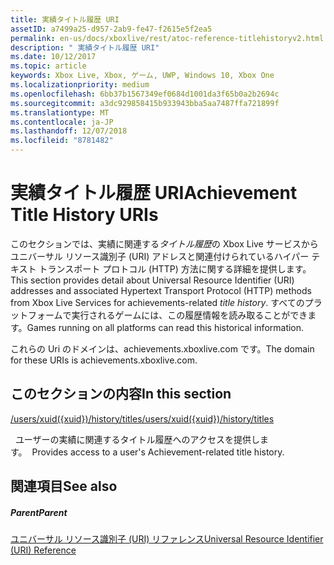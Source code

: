 ```yaml
---
title: 実績タイトル履歴 URI
assetID: a7499a25-d957-2ab9-fe47-f2615e5f2ea5
permalink: en-us/docs/xboxlive/rest/atoc-reference-titlehistoryv2.html
description: " 実績タイトル履歴 URI"
ms.date: 10/12/2017
ms.topic: article
keywords: Xbox Live, Xbox, ゲーム, UWP, Windows 10, Xbox One
ms.localizationpriority: medium
ms.openlocfilehash: 6bb37b1567349ef0684d1001da3f65b0a2b2694c
ms.sourcegitcommit: a3dc929858415b933943bba5aa7487ffa721899f
ms.translationtype: MT
ms.contentlocale: ja-JP
ms.lasthandoff: 12/07/2018
ms.locfileid: "8781482"
---
```

# <a name="achievement-title-history-uris"></a><span data-ttu-id="05a78-104">実績タイトル履歴 URI</span><span class="sxs-lookup"><span data-stu-id="05a78-104">Achievement Title History URIs</span></span>
 
<span data-ttu-id="05a78-105">このセクションでは、実績に関連する*タイトル履歴*の Xbox Live サービスからユニバーサル リソース識別子 (URI) アドレスと関連付けられているハイパー テキスト トランスポート プロトコル (HTTP) 方法に関する詳細を提供します。</span><span class="sxs-lookup"><span data-stu-id="05a78-105">This section provides detail about Universal Resource Identifier (URI) addresses and associated Hypertext Transport Protocol (HTTP) methods from Xbox Live Services for achievements-related *title history*.</span></span> <span data-ttu-id="05a78-106">すべてのプラットフォームで実行されるゲームには、この履歴情報を読み取ることができます。</span><span class="sxs-lookup"><span data-stu-id="05a78-106">Games running on all platforms can read this historical information.</span></span>
 
<span data-ttu-id="05a78-107">これらの Uri のドメインは、achievements.xboxlive.com です。</span><span class="sxs-lookup"><span data-stu-id="05a78-107">The domain for these URIs is achievements.xboxlive.com.</span></span>
 
<a id="ID4EGB"></a>

 
## <a name="in-this-section"></a><span data-ttu-id="05a78-108">このセクションの内容</span><span class="sxs-lookup"><span data-stu-id="05a78-108">In this section</span></span>

[<span data-ttu-id="05a78-109">/users/xuid({xuid})/history/titles</span><span class="sxs-lookup"><span data-stu-id="05a78-109">/users/xuid({xuid})/history/titles</span></span>](uri-titlehistoryusersxuidhistorytitlesv2.md)

<span data-ttu-id="05a78-110">&nbsp;&nbsp;ユーザーの実績に関連するタイトル履歴へのアクセスを提供します。</span><span class="sxs-lookup"><span data-stu-id="05a78-110">&nbsp;&nbsp;Provides access to a user's Achievement-related title history.</span></span>
 
<a id="ID4EMB"></a>

 
## <a name="see-also"></a><span data-ttu-id="05a78-111">関連項目</span><span class="sxs-lookup"><span data-stu-id="05a78-111">See also</span></span>
 
<a id="ID4EOB"></a>

 
##### <a name="parent"></a><span data-ttu-id="05a78-112">Parent</span><span class="sxs-lookup"><span data-stu-id="05a78-112">Parent</span></span> 

[<span data-ttu-id="05a78-113">ユニバーサル リソース識別子 (URI) リファレンス</span><span class="sxs-lookup"><span data-stu-id="05a78-113">Universal Resource Identifier (URI) Reference</span></span>](../atoc-xboxlivews-reference-uris.md)

   
